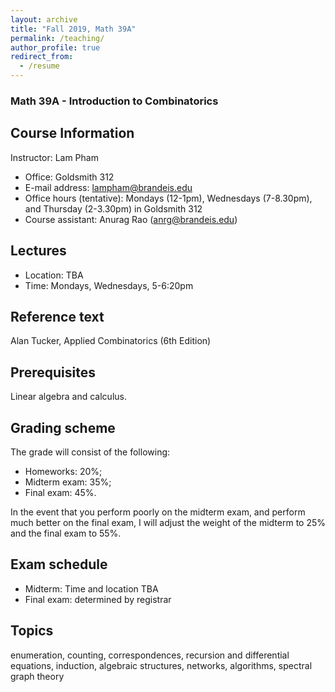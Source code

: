 ```yaml
---
layout: archive
title: "Fall 2019, Math 39A"
permalink: /teaching/
author_profile: true
redirect_from:
  - /resume
---
```


### Math 39A - Introduction to Combinatorics

## Course Information

Instructor: Lam Pham
* Office: Goldsmith 312
* E-mail address: lampham@brandeis.edu
* Office hours (tentative): Mondays (12-1pm), Wednesdays (7-8.30pm), and Thursday (2-3.30pm) in Goldsmith 312
* Course assistant: Anurag Rao (anrg@brandeis.edu)

## Lectures

* Location: TBA
* Time: Mondays, Wednesdays, 5-6:20pm

## Reference text

Alan Tucker, Applied Combinatorics (6th Edition)

## Prerequisites
Linear algebra and calculus.

## Grading scheme

The grade will consist of the following:
* Homeworks: 20%;
* Midterm exam: 35%;
* Final exam: 45%.

In the event that you perform poorly on the midterm exam, and perform much better on the final exam,
I will adjust the weight of the midterm to 25% and the final exam to 55%.

## Exam schedule

* Midterm: Time and location TBA
* Final exam: determined by registrar

## Topics
enumeration, counting, correspondences, recursion and differential equations, induction,
algebraic structures, networks, algorithms, spectral graph theory
